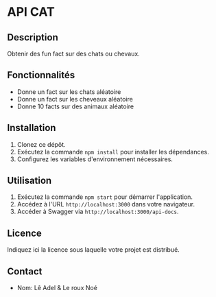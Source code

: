 # API CAT

## Description

Obtenir des fun fact sur des chats ou chevaux.

## Fonctionnalités

- Donne un fact sur les chats aléatoire
- Donne un fact sur les cheveaux aléatoire
- Donne 10 facts sur des animaux aléatoire

## Installation

1. Clonez ce dépôt.
2. Exécutez la commande `npm install` pour installer les dépendances.
3. Configurez les variables d'environnement nécessaires.

## Utilisation

1. Exécutez la commande `npm start` pour démarrer l'application.
2. Accédez à l'URL `http://localhost:3000` dans votre navigateur.
3. Accéder à Swagger via `http://localhost:3000/api-docs`.

## Licence

Indiquez ici la licence sous laquelle votre projet est distribué.

## Contact

- Nom: Lê Adel & Le roux Noé
